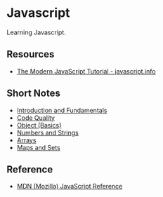 # Javascript
Learning Javascript.

## Resources
- [The Modern JavaScript Tutorial - javascript.info](https://javascript.info/)

## Short Notes
- [Introduction and Fundamentals](/Fundamentals.md)
- [Code Quality](https://github.com/abhishekarya1/javascript/blob/master/Code%20Quality.md)
- [Object (Basics)](https://github.com/abhishekarya1/javascript/blob/master/Objects%20(Basics).md)
- [Numbers and Strings](https://github.com/abhishekarya1/javascript/blob/master/Numbers%20and%20Strings.md)
- [Arrays](/Arrays.md)
- [Maps and Sets](/Maps%20and%20Sets.md)

## Reference
- [MDN (Mozilla) JavaScript Reference](https://developer.mozilla.org/en-US/docs/Web/JavaScript)
